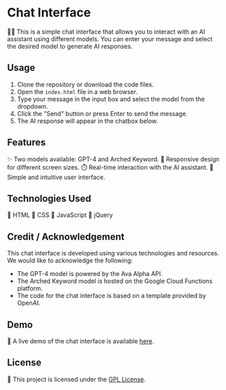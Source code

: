 # Chat Interface

🤖💬 This is a simple chat interface that allows you to interact with an AI assistant using different models. You can enter your message and select the desired model to generate AI responses.

## Usage

1. Clone the repository or download the code files.
2. Open the `index.html` file in a web browser.
3. Type your message in the input box and select the model from the dropdown.
4. Click the "Send" button or press Enter to send the message.
5. The AI response will appear in the chatbox below.

## Features

✨ Two models available: GPT-4 and Arched Keyword.
📱 Responsive design for different screen sizes.
⏱️ Real-time interaction with the AI assistant.
🌟 Simple and intuitive user interface.

## Technologies Used

🔧 HTML
🎨 CSS
📜 JavaScript
🔌 jQuery

## Credit / Acknowledgement

This chat interface is developed using various technologies and resources. We would like to acknowledge the following:

- The GPT-4 model is powered by the Ava Alpha API.
- The Arched Keyword model is hosted on the Google Cloud Functions platform.
- The code for the chat interface is based on a template provided by OpenAI.

## Demo

🔗 A live demo of the chat interface is available [here](https://uncoder.eu.org/chat).

## License

📄 This project is licensed under the [GPL License](LICENSE).
